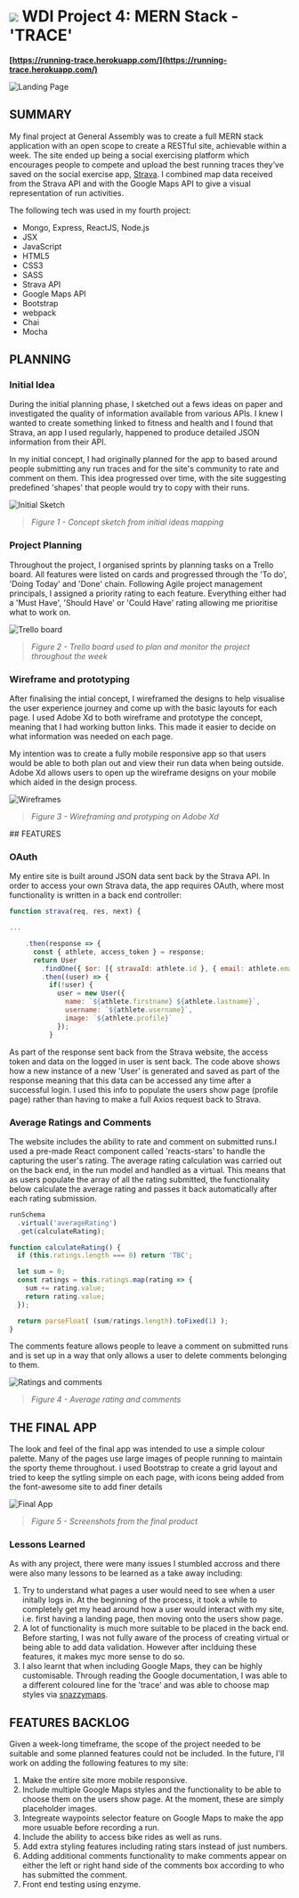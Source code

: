 # ![](https://ga-dash.s3.amazonaws.com/production/assets/logo-9f88ae6c9c3871690e33280fcf557f33.png) WDI Project 4: MERN Stack - 'TRACE'


**[https://running-trace.herokuapp.com/](https://running-trace.herokuapp.com/)**

![Landing Page](Readme_Files/images/screenshot_landing.jpg)


## SUMMARY

My final project at General Assembly was to create a full MERN stack application with an open scope to create a RESTful site, achievable within a week. The site ended up being a social exercising platform which encourages people to compete and upload the best running traces they’ve saved on the social exercise app, [Strava](https://www.strava.com/). I combined map data received from the Strava API and with the Google Maps API to give a visual representation of run activities. 


The following tech was used in my fourth project:

* Mongo, Express, ReactJS, Node.js
* JSX
* JavaScript
* HTML5
* CSS3
* SASS
* Strava API
* Google Maps API
* Bootstrap
* webpack
* Chai
* Mocha

## PLANNING

### Initial Idea

During the initial planning phase, I sketched out a fews ideas on paper and investigated the quality of information available from various APIs. I knew I wanted to create something linked to fitness and health and I found that Strava, an app I used regularly, happened to produce detailed JSON information from their API.

In my initial concept, I had originally planned for the app to based around people submitting any run traces and for the site's community to rate and comment on them. This idea progressed over time, with the  site suggesting predefined 'shapes' that people would try to copy with their runs.

![Initial Sketch](Readme_Files/images/initial_sketch1.jpg)
> *Figure 1 - Concept sketch from initial ideas mapping*


### Project Planning

Throughout the project, I organised sprints by planning tasks on a  Trello board. All features were listed on cards and progressed through the 'To do', 'Doing Today' and 'Done' chain. Following Agile project management principals, I assigned a priority rating to each feature. Everything either had a 'Must Have', 'Should Have' or 'Could Have' rating allowing me prioritise what to work on.

![Trello board](Readme_Files/images/Trello_Screenshot_06_12_17.jpg)

> *Figure 2 - Trello board used to plan and monitor the project throughout the week*


### Wireframe and prototyping

After finalising the intial concept, I wireframed the designs to help visualise the user experience journey and come up with the basic layouts for each page. I used Adobe Xd to both wireframe and prototype the concept, meaning that I had working button links. This made it easier to decide on what information was needed on each page.

My intention was to create a fully mobile responsive app so that users would be able to both plan out and view their run data when being outside. Adobe Xd allows users to open up the wireframe designs on your mobile which aided in the design process.

![Wireframes](Readme_Files/images/AdobeXD_screenshot_05_12_17.jpg)
> *Figure 3 - Wireframing and protyping on Adobe Xd*


## FEATURES

### OAuth
My entire site is built around JSON data sent back by the Strava API. In order to access your own Strava data, the app requires OAuth, where most functionality is written in a back end controller:

```js
function strava(req, res, next) {

...

    .then(response => {
      const { athlete, access_token } = response;
      return User
        .findOne({ $or: [{ stravaId: athlete.id }, { email: athlete.email }] })
        .then((user) => {
          if(!user) {
            user = new User({
              name: `${athlete.firstname} ${athlete.lastname}`,
              username: `${athlete.username}`,
              image: `${athlete.profile}`
            });
          }
```
As part of the response sent back from the Strava website, the access token and data on the logged in user is sent back. The code above shows how a new instance of a new 'User' is generated and saved as part of the response meaning that this data can be accessed any time after a successful login. I used this info to populate the users show page (profile page) rather than having to make a full Axios request back to Strava.

### Average Ratings and Comments

The website includes the ability to rate and comment on submitted runs.I used a pre-made React component called 'reacts-stars' to handle the capturing the user's rating. The average rating calculation was carried out on the back end, in the run model and handled as a virtual. This means that as users populate the array of all the rating submitted, the functionality below calculate the average rating and passes it back automatically after each rating submission.

```js
runSchema
  .virtual('averageRating')
  .get(calculateRating);

function calculateRating() {
  if (this.ratings.length === 0) return 'TBC';

  let sum = 0;
  const ratings = this.ratings.map(rating => {
    sum += rating.value;
    return rating.value;
  });

  return parseFloat( (sum/ratings.length).toFixed(1) );
}

```

The comments feature allows people to leave a comment on submitted runs and is set up in a way that only allows a user to delete comments belonging to them.

![Ratings and comments](Readme_Files/images/screenshot_comments_rating.jpg)
> *Figure 4 - Average rating and comments*


## THE FINAL APP

The look and feel of the final app was intended to use a simple colour palette. Many of the pages use large images of people running to maintain the sporty theme throughout. i used Bootstrap to create a grid layout and tried to keep the sytling simple on each page, with icons being added from the font-awesome site to add finer details

![Final App](Readme_Files/images/screenshot_combined.jpg)
> *Figure 5 - Screenshots from the final product*

### Lessons Learned

As with any project, there were many issues I stumbled accross and there were also many lessons to be learned as a take away including:

1. Try to understand what pages a user would need to see when a user initally logs in. At the beginning of the process, it took a while to completely get my head around how a user would interact with my site, i.e. first having a landing page, then moving onto the users show page.
2. A lot of functionality is much more suitable to be placed in the back end. Before starting, I was not fully aware of the process of creating virtual or being able to add data validation. However after inclduing these features, it makes myc more sense to do so.
3. I also learnt that when including Google Maps, they can be highly customisable. Through reading the Google documentation, I was able to a different coloured line for the 'trace' and was able to choose map styles via [snazzymaps](https://snazzymaps.com).


## FEATURES BACKLOG

Given a week-long timeframe, the scope of the project needed to be suitable and some planned features could not be included. In the future, I'll work on adding the following features to my site:

1. Make the entire site more mobile responsive.
2. Include multiple Google Maps styles and the functionality to be able to choose them on the users show page. At the moment, these are simply placeholder images.
3. Integreate waypoints selector feature on Google Maps to make the app more usuable before recording a run.
4. Include the ability to access bike rides as well as runs.
5. Add extra styling features including rating stars instead of just numbers.
6. Adding additional comments functionality to make comments appear on either the left or right hand side of the comments box according to who has submitted the comment.
7. Front end testing using enzyme.
